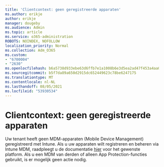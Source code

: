 ```yaml
---
title: 'Clientcontext: geen geregistreerde apparaten'
ms.author: erikje
author: erikje
manager: dougeby
ms.audience: Admin
ms.topic: article
ms.service: o365-administration
ROBOTS: NOINDEX, NOFOLLOW
localization_priority: Normal
ms.collection: Adm_O365
ms.custom:
- "6700004"
- "2630"
ms.openlocfilehash: b6a5738d933ebe63d6ffb7e1a1008b6e3d5ea2ad47f453a4aa0028e566f344ec
ms.sourcegitcommit: b5f7da89a650d2915dc652449623c78be6247175
ms.translationtype: MT
ms.contentlocale: nl-NL
ms.lasthandoff: 08/05/2021
ms.locfileid: "53930534"
---
```

# <a name="client-context---no-enrolled-devices"></a>Clientcontext: geen geregistreerde apparaten

Uw tenant heeft geen MDM-apparaten (Mobile Device Management) geregistreerd met Intune. Als u uw apparaten wilt registreren en beheren via Intune MDM, raadpleegt u de documentatie [hier](https://docs.microsoft.com/intune/device-enrollment) voor het gewenste platform. Als u een MDM van derden of alleen App Protection-functies gebruikt, is er mogelijk geen actie nodig. 